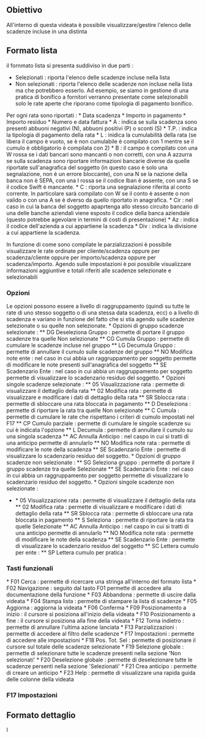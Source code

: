 ## Obiettivo
All'interno di questa videata è possibile visualizzare/gestire l'elenco delle scadenze incluse in una distinta

## Formato lista
il fornmato lista si presenta suddiviso in due parti : 
-  Selezionati :  riporta l'elenco delle scadenze incluse nella lista
-  Non selezionati :  riporta l'elenco delle scadenze non incluse nella lista ma che potrebbero esserlo. Ad esempio, se siamo in gestione di una pratica di bonifico a fornitori verranno presentate come selezionabili solo le rate aperte che riporano come tipologia di pagamento bonifico.

Per ogni rata sono riportati : 
 \* Data scadenza
 \* Importo in pagamento
 \* Importo residuo
 \* Numero e data fattura
 \* A :  indica se sulla scadenza sono presenti abbuoni negativi (N), abbuoni positivi (P) o sconti (S)
 \* T.P. :  indica la tipologia di pagamento della rata
 \* L :  inidica la cumulabilità della rata (se libera il campo è vuoto, se è non cumulabile è compilato con 1 mentre se il cumulo è obbligatorio è compilata con 2)
 \* B :  il campo è compilato con una W rossa se i dati bancari sono mancanti o non corretti, con una A azzurra se sulla scadenza sono riportare informazioni bancarie diverse da quelle riportate sull'anagrafica del soggetto (in questo caso è solo una segnalazione, non è un errore bloccante), con una N se la nazione della banca non è SEPA, con una I rossa se il codice Iban è assente, con una S se il codice Swift è mancante.
 \* C :  riporta una segnalazione riferita al conto corrente. In particolare sarà compilato con W se il conto è assente o non valido o con una A se è dverso da quello riportato in anagrafica.
 \* Cir :  nel caso in cui la banca del soggetto apaprtenga allo stesso circuito bancario di una delle banche aziendali viene esposto il codice della banca aziendale (questo potrebbe agevolare in termini di costi di presentazione)
 \* Az :  indica il codice dell'azienda a cui appartiene la scadenza
 \* Div :  indica la divisione a cui appartiene la scadenza.

In funzione di come sono compilate le parzializzazioni è possibile visualizzare le rate ordinate per cliente/scadenza oppure per scadenza/cliente oppure per importo/scadenza oppure per scadenza/importo.
Agendo sulle impostazioni è poi possibile visualizzare informazioni aggiuntive e totali riferiti alle scadenze selezionate e selezionabili

### Opzioni
Le opzioni possono essere a livello di raggruppamento (quindi su tutte le rate di uno stesso soggetto o di una stessa data scadenza, ecc) o a livello di scadenza e variano in funzione del fatto che si stia agendo sulle scadenze selezionate o su quelle non selezionate.
 \* Opzioni di gruppo scadenze selezionate : 
 \*\* DG Deseleziona Gruppo :  permette di portare il gruppo scadenze tra quelle Non selezionate
 \*\* CG Cumula Gruppo :  permette di cumulare le scadenze incluse nel gruppo
 \*\* LG Decumula Gruppo :  permette di annullare il cumulo sulle scadenze del gruppo
 \*\* NO Modifica note ente :  nel caso in cui abbia un raggruppamento per soggetto permette di modificare le note presenti sull'anagrafica del soggetto
 \*\* SE Scadenzario Ente :  nel caso in cui abbia un raggruppamento per soggetto permette di visualizzare lo scadenzario residuo del soggetto.
 \* Opzioni singole scadenze selezionate : 
 \*\* 05 Visualizzazione rata :  permette di visualizzare il dettaglio della rata
 \*\* 02 Modifica rata :  permette di visualizzare e modificare i dati di dettaglio della rata
 \*\* SR Sblocca rata :  permette di sbloccare una rata bloccata in pagamento
 \*\* D Deseleziona :  permette di riportare la rata tra quelle Non selezionate
 \*\* C Cumula :  permette di cumulare le rate che rispettano i criteri di cumulo impostati nel F17
 \*\* CP Cumulo parziale :  permette di cumulare le singole scadenze su cui è indicata l'opzione
 \*\* L Decumula :  permette di annullare il cumulo su una singola scadenza
 \*\* AC Annulla Anticipo :  nel caspo in cui si tratti di una anticipo permette di annularlo
 \*\* NO Modifica note rata :  permette di modificare le note della scadenza
 \*\* SE Scadenzario Ente :  permette di visualizzare lo scadenzario residuo del soggetto.
 \* Opzioni di gruppo scadenze non selezionate : 
 \*\* SG Seleziona gruppo :  permette di portare il gruppo scadenze tra quelle Selezionate
 \*\* SE Scadenzario Ente :  nel caso in cui abbia un raggruppamento per soggetto permette di visualizzare lo scadenzario residuo del soggetto.
 \* Opzioni singole scadenze non selezionate : 
- \* 05 Visualizzazione rata :  permette di visualizzare il dettaglio della rata
 \*\* 02 Modifica rata :  permette di visualizzare e modificare i dati di dettaglio della rata
 \*\* SR Sblocca rata :  permette di sbloccare una rata bloccata in pagamento
 \*\* S Seleziona :  permette di riportare la rata tra quelle Selezionate
  \*\* AC Annulla Anticipo :  nel caspo in cui si tratti di una anticipo permette di annularlo
 \*\* NO Modifica note rata :  permette di modificare le note della scadenza
 \*\* SE Scadenzario Ente :  permette di visualizzare lo scadenzario residuo del soggetto
 \*\* SC Lettera cumulo per ente : 
 \*\* SP Lettera cumulo per pratica : 

### Tasti funzionali
 \* F01 Cerca :  permette di ricercare una stringa all'interno del formato lista
 \* F02 Navigazione :  seguito dal tasto F01 permette di accedere alla documentazione della funzione
 \* F03 Abbandona :  permette di uscire dalla videata
 \* F04 Stampa lista :  permette di stampare la lista di scadenze
 \* F05 Aggiorna :  aggiorna la videata
 \* F06 Conferma
 \* F09 Posizionamento a inizio :  il cursore si posiziona all'inizio della videata
 \* F10 Posizionamento a fine :  il cursore si posiziona alla fine della videata
 \* F12 Torna indietro :  permette di annullare l'ultima azione lanciata
 \* F13 Parzializzazioni :  permette di accedere al filtro delle scadenze
 \* F17 Impostazioni :  permette di accedere alle impostazioni
 \* F18 Pos. Tot. Sel :  permette di posizionare il cursore sul totale delle scadenze selezionate
 \* F19 Selezione globale :  permette di selezionare tutte le scadenze presenti nella sezione 'Non selezionati'
 \* F20 Deselezione globale :  permette di deselezionare tutte le scadenze persenti nella sezione 'Selezionati'
 \* F21 Crea anticipo :  permette di creare un anticipo
 \* F23 Help :  permette di visualizzare una rapida guida delle colonne della videata

### F17 Impostazioni


## Formato dettaglio
I
